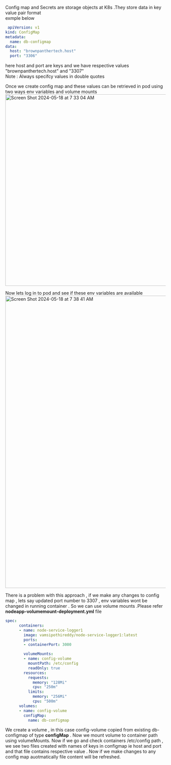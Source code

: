  Config map and Secrets are storage objects at K8s .They store data in key value pair format                                       
 exmple below

```yaml
 apiVersion: v1
kind: ConfigMap
metadata:
  name: db-configmap
data:
  host: "brownpanthertech.host"
  port: "3306"
```
here host and port are keys and we have respective values "brownpanthertech.host" and "3307"                                                        
Note : Always specifcy values in double quotes

Once we create config map and these values can be retrieved in pod using two ways env variables and volume mounts
<img width="602" alt="Screen Shot 2024-05-18 at 7 33 04 AM" src="https://github.com/VamsiPothireddy/K8-HandsOn/assets/47288461/765bcd00-47c2-4e51-964d-08e96460f82b">


Now lets log in to pod and see if these env variables are available
<img width="919" alt="Screen Shot 2024-05-18 at 7 38 41 AM" src="https://github.com/VamsiPothireddy/K8-HandsOn/assets/47288461/a82c1eca-cd15-4a69-a43d-ec9d32504b5d">


There is a problem with this approach , if we make any changes to config map , lets say updated port number to 3307 , env variables wont be changed in running container . So we can use volume mounts .Please refer **nodeapp-volumemount-deployment.yml** file 



```yaml
spec:
      containers:
      - name: node-service-logger1
        image: vamsipothireddy/node-service-logger1:latest
        ports:
        - containerPort: 3000
        
        volumeMounts:
        - name: config-volume
          mountPath: /etc/config
          readOnly: true
        resources:
          requests:
            memory: "128Mi"
            cpu: "250m"
          limits:
            memory: "256Mi"
            cpu: "500m"
      volumes:
      - name: config-volume
        configMap:
          name: db-configmap
```
We create a volume , in this case config-volume copied from existing db-configmap of type **configMap** . Now we mount volume to container path using volumeMounts. Now if we go and check containers  /etc/config path , we see two files created with names of keys in configmap ie host and port and that file contains respective value . Now if we make changes to any config map auotmatically file content will be refreshed.
